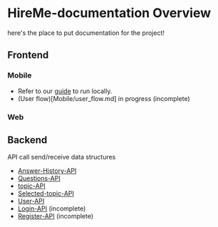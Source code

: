 # HireMe-documentation Overview
here's the place to put documentation for the project!

## Frontend 

### Mobile

- Refer to our [guide](/Mobile/running_locally.md) to run locally.
- (User flow)[Mobile/user_flow.md] in progress (incomplete)

### Web

  
## Backend

API call send/receive data structures
- [Answer-History-API](/API%20calls/answer-history-API.md)
- [Questions-API](/API%20calls/questions-API.md)
- [topic-API](/API%20calls/topic-API.md)
- [Selected-topic-API](/API%20calls/topic-selection-API.md)
- [User-API](/API%20calls/user-API.md)
- [Login-API](/API%20calls/login-API.md) (incomplete)
- [Register-API](/API%20calls/register-API.md) (incomplete)
